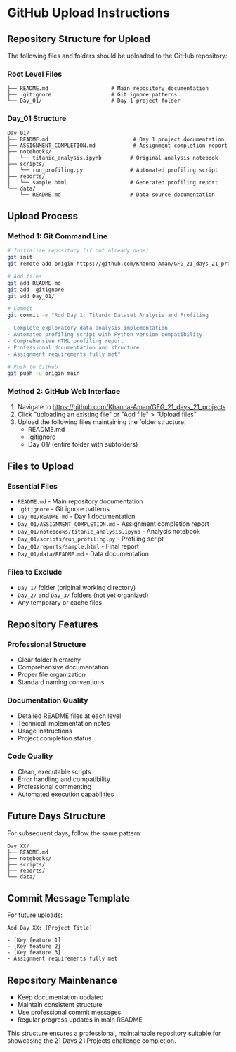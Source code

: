 # GitHub Upload Instructions

## Repository Structure for Upload

The following files and folders should be uploaded to the GitHub repository:

### Root Level Files
```
├── README.md                    # Main repository documentation
├── .gitignore                   # Git ignore patterns
└── Day_01/                      # Day 1 project folder
```

### Day_01 Structure
```
Day_01/
├── README.md                           # Day 1 project documentation
├── ASSIGNMENT_COMPLETION.md            # Assignment completion report
├── notebooks/
│   └── titanic_analysis.ipynb         # Original analysis notebook
├── scripts/
│   └── run_profiling.py               # Automated profiling script
├── reports/
│   └── sample.html                    # Generated profiling report
└── data/
    └── README.md                      # Data source documentation
```

## Upload Process

### Method 1: Git Command Line
```bash
# Initialize repository (if not already done)
git init
git remote add origin https://github.com/Khanna-Aman/GFG_21_days_21_projects.git

# Add files
git add README.md
git add .gitignore
git add Day_01/

# Commit
git commit -m "Add Day 1: Titanic Dataset Analysis and Profiling

- Complete exploratory data analysis implementation
- Automated profiling script with Python version compatibility
- Comprehensive HTML profiling report
- Professional documentation and structure
- Assignment requirements fully met"

# Push to GitHub
git push -u origin main
```

### Method 2: GitHub Web Interface
1. Navigate to https://github.com/Khanna-Aman/GFG_21_days_21_projects
2. Click "uploading an existing file" or "Add file" > "Upload files"
3. Upload the following files maintaining the folder structure:
   - README.md
   - .gitignore
   - Day_01/ (entire folder with subfolders)

## Files to Upload

### Essential Files
- `README.md` - Main repository documentation
- `.gitignore` - Git ignore patterns
- `Day_01/README.md` - Day 1 documentation
- `Day_01/ASSIGNMENT_COMPLETION.md` - Assignment completion report
- `Day_01/notebooks/titanic_analysis.ipynb` - Analysis notebook
- `Day_01/scripts/run_profiling.py` - Profiling script
- `Day_01/reports/sample.html` - Final report
- `Day_01/data/README.md` - Data documentation

### Files to Exclude
- `Day_1/` folder (original working directory)
- `Day_2/` and `Day_3/` folders (not yet organized)
- Any temporary or cache files

## Repository Features

### Professional Structure
- Clear folder hierarchy
- Comprehensive documentation
- Proper file organization
- Standard naming conventions

### Documentation Quality
- Detailed README files at each level
- Technical implementation notes
- Usage instructions
- Project completion status

### Code Quality
- Clean, executable scripts
- Error handling and compatibility
- Professional commenting
- Automated execution capabilities

## Future Days Structure

For subsequent days, follow the same pattern:
```
Day_XX/
├── README.md
├── notebooks/
├── scripts/
├── reports/
└── data/
```

## Commit Message Template

For future uploads:
```
Add Day XX: [Project Title]

- [Key feature 1]
- [Key feature 2]
- [Key feature 3]
- Assignment requirements fully met
```

## Repository Maintenance

- Keep documentation updated
- Maintain consistent structure
- Use professional commit messages
- Regular progress updates in main README

This structure ensures a professional, maintainable repository suitable for showcasing the 21 Days 21 Projects challenge completion.
